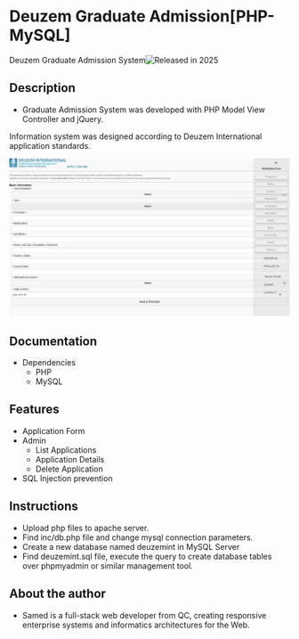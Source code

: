 # Deuzem Graduate Admission[PHP-MySQL]
Deuzem Graduate Admission System![Released in 2025](https://img.shields.io/badge/Released%20in-2025-blue)



## Description

* Graduate Admission System was developed with PHP Model View Controller and jQuery. 

Information system was designed according to Deuzem International application standards.

![Alt text](/screenshot.jpg?raw=true "Application Screenshot")

## Documentation
* Dependencies
  * PHP
  * MySQL
 
## Features
* Application Form
* Admin
  * List Applications
  * Application Details
  * Delete Application
* SQL Injection prevention

## Instructions
* Upload php files to apache server.
* Find inc/db.php file and change mysql connection parameters.
* Create a new database named deuzemint in MySQL Server
* Find deuzemint.sql file, execute the query to create database tables over phpmyadmin or similar management tool.

## About the author
* Samed is a full-stack web developer from QC, creating responsive enterprise systems and informatics architectures for the Web.
